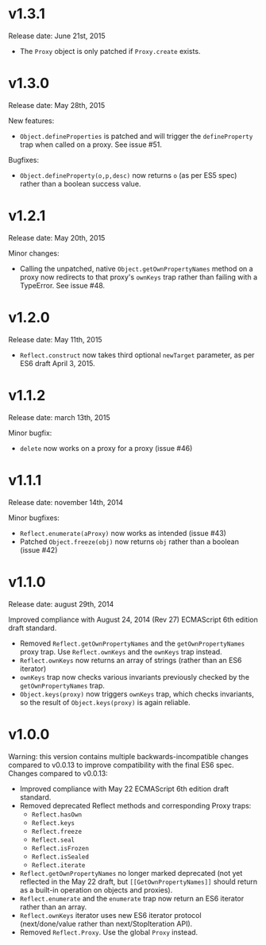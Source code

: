 v1.3.1
======

Release date: June 21st, 2015

  * The `Proxy` object is only patched if `Proxy.create` exists.

v1.3.0
======

Release date: May 28th, 2015

New features:

  * `Object.defineProperties` is patched and will trigger the `defineProperty` trap when called on a proxy. See issue #51.

Bugfixes:

  * `Object.defineProperty(o,p,desc)` now returns `o` (as per ES5 spec) rather than a boolean success value.

v1.2.1
======

Release date: May 20th, 2015

Minor changes:

  * Calling the unpatched, native `Object.getOwnPropertyNames` method on a proxy
    now redirects to that proxy's `ownKeys` trap rather than failing with a TypeError. See issue #48.

v1.2.0
======

Release date: May 11th, 2015

  * `Reflect.construct` now takes third optional `newTarget` parameter, as per ES6 draft April 3, 2015.

v1.1.2
======

Release date: march 13th, 2015

Minor bugfix:

  * `delete` now works on a proxy for a proxy (issue #46)

v1.1.1
======

Release date: november 14th, 2014

Minor bugfixes:

  * `Reflect.enumerate(aProxy)` now works as intended (issue #43)
  * Patched `Object.freeze(obj)` now returns `obj` rather than a boolean (issue #42)

v1.1.0
======

Release date: august 29th, 2014

Improved compliance with August 24, 2014 (Rev 27) ECMAScript 6th edition draft standard.

  * Removed `Reflect.getOwnPropertyNames` and the `getOwnPropertyNames` proxy trap.
    Use `Reflect.ownKeys` and the `ownKeys` trap instead.
  * `Reflect.ownKeys` now returns an array of strings (rather than an ES6 iterator)
  * `ownKeys` trap now checks various invariants previously checked by the
    `getOwnPropertyNames` trap.
  * `Object.keys(proxy)` now triggers `ownKeys` trap, which checks invariants, so the result
    of `Object.keys(proxy)` is again reliable.
  
v1.0.0
======

Warning: this version contains multiple backwards-incompatible changes compared
to v0.0.13 to improve compatibility with the final ES6 spec.
Changes compared to v0.0.13:

  * Improved compliance with May 22 ECMAScript 6th edition draft standard.
  * Removed deprecated Reflect methods and corresponding Proxy traps:
    * `Reflect.hasOwn`
    * `Reflect.keys`
    * `Reflect.freeze`
    * `Reflect.seal`
    * `Reflect.isFrozen`
    * `Reflect.isSealed`
    * `Reflect.iterate`
  * `Reflect.getOwnPropertyNames` no longer marked deprecated (not yet
    reflected in the May 22 draft, but `[[GetOwnPropertyNames]]` should
    return as a built-in operation on objects and proxies).
  * `Reflect.enumerate` and the `enumerate` trap now return an ES6 iterator
    rather than an array.
  * `Reflect.ownKeys` iterator uses new ES6 iterator protocol (next/done/value
    rather than next/StopIteration API).
  * Removed `Reflect.Proxy`. Use the global `Proxy` instead.
